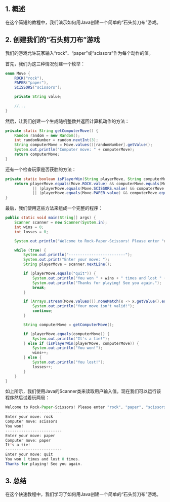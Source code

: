 ## 1. 概述

在这个简短的教程中，我们演示如何用Java创建一个简单的“石头剪刀布”游戏。

## 2. 创建我们的“石头剪刀布”游戏

我们的游戏允许玩家输入“rock”、“paper”或“scissors”作为每个动作的值。

首先，我们为这三种情况创建一个枚举：

```java
enum Move {
    ROCK("rock"),
    PAPER("paper"),
    SCISSORS("scissors");

    private String value;
    
    //...
}
```

然后，让我们创建一个生成随机整数并返回计算机动作的方法：

```java
private static String getComputerMove() {
    Random random = new Random();
    int randomNumber = random.nextInt(3);
    String computerMove = Move.values()[randomNumber].getValue();
    System.out.println("Computer move: " + computerMove);
    return computerMove;
}
```

还有一个检查玩家是否获胜的方法：

```java
private static boolean isPlayerWin(String playerMove, String computerMove) {
	return playerMove.equals(Move.ROCK.value) && computerMove.equals(Move.SCISSORS.value)
			|| (playerMove.equals(Move.SCISSORS.value) && computerMove.equals(Move.PAPER.value))
			|| (playerMove.equals(Move.PAPER.value) && computerMove.equals(Move.ROCK.value));
}
```

最后，我们使用这些方法来组成一个完整的程序：

```java
public static void main(String[] args) {
	Scanner scanner = new Scanner(System.in);
	int wins = 0;
	int losses = 0;

	System.out.println("Welcome to Rock-Paper-Scissors! Please enter "rock", "paper", "scissors", or "quit" to exit.");

	while (true) {
		System.out.println("-------------------------");
		System.out.print("Enter your move: ");
		String playerMove = scanner.nextLine();

		if (playerMove.equals("quit")) {
			System.out.println("You won " + wins + " times and lost " + losses + " times.");
			System.out.println("Thanks for playing! See you again.");
			break;
		}

		if (Arrays.stream(Move.values()).noneMatch(x -> x.getValue().equals(playerMove))) {
			System.out.println("Your move isn't valid!");
			continue;
		}

		String computerMove = getComputerMove();

		if (playerMove.equals(computerMove)) {
			System.out.println("It's a tie!");
		} else if (isPlayerWin(playerMove, computerMove)) {
			System.out.println("You won!");
			wins++;
		} else {
			System.out.println("You lost!");
			losses++;
		}
	}
}
```

如上所示，我们使用Java的Scanner类来读取用户输入值。现在我们可以运行该程序然后试着玩两局：

```java
Welcome to Rock-Paper-Scissors! Please enter "rock", "paper", "scissors", or "quit" to exit.
-------------------------
Enter your move: rock
Computer move: scissors
You won!
-------------------------
Enter your move: paper
Computer move: paper
It's a tie!
-------------------------
Enter your move: quit
You won 1 times and lost 0 times.
Thanks for playing! See you again.

```

## 3. 总结

在这个快速教程中，我们学习了如何用Java创建一个简单的“石头剪刀布”游戏。